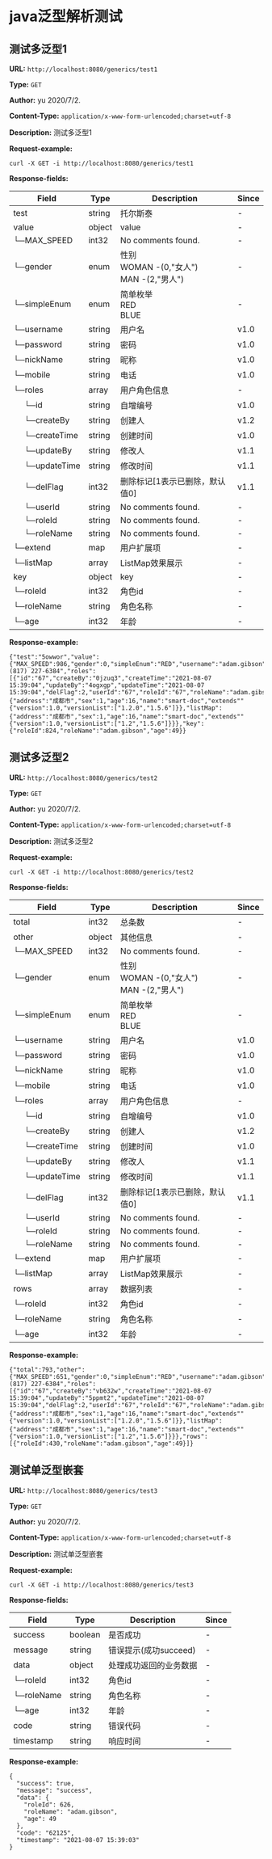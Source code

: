 
# java泛型解析测试
## 测试多泛型1
**URL:** `http://localhost:8080/generics/test1`

**Type:** `GET`

**Author:** yu 2020/7/2.

**Content-Type:** `application/x-www-form-urlencoded;charset=utf-8`

**Description:** 测试多泛型1





**Request-example:**
```
curl -X GET -i http://localhost:8080/generics/test1
```
**Response-fields:**

Field | Type|Description|Since
---|---|---|---
test|string|托尔斯泰|-
value|object|value|-
└─MAX_SPEED|int32|No comments found.|-
└─gender|enum|性别<br/>WOMAN -(0,"女人")<br/>MAN -(2,"男人")<br/>|-
└─simpleEnum|enum|简单枚举<br/>RED<br/>BLUE<br/>|-
└─username|string|用户名|v1.0
└─password|string|密码|v1.0
└─nickName|string|昵称|v1.0
└─mobile|string|电话|v1.0
└─roles|array|用户角色信息|-
&nbsp;&nbsp;&nbsp;&nbsp;&nbsp;└─id|string|自增编号|v1.0
&nbsp;&nbsp;&nbsp;&nbsp;&nbsp;└─createBy|string|创建人|v1.2
&nbsp;&nbsp;&nbsp;&nbsp;&nbsp;└─createTime|string|创建时间|v1.0
&nbsp;&nbsp;&nbsp;&nbsp;&nbsp;└─updateBy|string|修改人|v1.1
&nbsp;&nbsp;&nbsp;&nbsp;&nbsp;└─updateTime|string|修改时间|v1.1
&nbsp;&nbsp;&nbsp;&nbsp;&nbsp;└─delFlag|int32|删除标记[1表示已删除，默认值0]|v1.1
&nbsp;&nbsp;&nbsp;&nbsp;&nbsp;└─userId|string|No comments found.|-
&nbsp;&nbsp;&nbsp;&nbsp;&nbsp;└─roleId|string|No comments found.|-
&nbsp;&nbsp;&nbsp;&nbsp;&nbsp;└─roleName|string|No comments found.|-
└─extend|map|用户扩展项|-
└─listMap|array|ListMap效果展示|-
key|object|key|-
└─roleId|int32|角色id|-
└─roleName|string|角色名称|-
└─age|int32|年龄|-

**Response-example:**
```
{"test":"5owwor","value":{"MAX_SPEED":986,"gender":0,"simpleEnum":"RED","username":"adam.gibson","password":"wtkjmz","nickName":"shannon.williamson","mobile":"(817) 227-6384","roles":[{"id":"67","createBy":"0jzuq3","createTime":"2021-08-07 15:39:04","updateBy":"4ogxgp","updateTime":"2021-08-07 15:39:04","delFlag":2,"userId":"67","roleId":"67","roleName":"adam.gibson"}],"extend":{"address":"成都市","sex":1,"age":16,"name":"smart-doc","extends""{"version":1.0,"versionList":["1.2.0","1.5.6"]}},"listMap":{"address":"成都市","sex":1,"age":16,"name":"smart-doc","extends""{"version":1.0,"versionList":["1.2","1.5.6"]}}},"key":{"roleId":824,"roleName":"adam.gibson","age":49}}
```

## 测试多泛型2
**URL:** `http://localhost:8080/generics/test2`

**Type:** `GET`

**Author:** yu 2020/7/2.

**Content-Type:** `application/x-www-form-urlencoded;charset=utf-8`

**Description:** 测试多泛型2





**Request-example:**
```
curl -X GET -i http://localhost:8080/generics/test2
```
**Response-fields:**

Field | Type|Description|Since
---|---|---|---
total|int32|总条数|-
other|object|其他信息|-
└─MAX_SPEED|int32|No comments found.|-
└─gender|enum|性别<br/>WOMAN -(0,"女人")<br/>MAN -(2,"男人")<br/>|-
└─simpleEnum|enum|简单枚举<br/>RED<br/>BLUE<br/>|-
└─username|string|用户名|v1.0
└─password|string|密码|v1.0
└─nickName|string|昵称|v1.0
└─mobile|string|电话|v1.0
└─roles|array|用户角色信息|-
&nbsp;&nbsp;&nbsp;&nbsp;&nbsp;└─id|string|自增编号|v1.0
&nbsp;&nbsp;&nbsp;&nbsp;&nbsp;└─createBy|string|创建人|v1.2
&nbsp;&nbsp;&nbsp;&nbsp;&nbsp;└─createTime|string|创建时间|v1.0
&nbsp;&nbsp;&nbsp;&nbsp;&nbsp;└─updateBy|string|修改人|v1.1
&nbsp;&nbsp;&nbsp;&nbsp;&nbsp;└─updateTime|string|修改时间|v1.1
&nbsp;&nbsp;&nbsp;&nbsp;&nbsp;└─delFlag|int32|删除标记[1表示已删除，默认值0]|v1.1
&nbsp;&nbsp;&nbsp;&nbsp;&nbsp;└─userId|string|No comments found.|-
&nbsp;&nbsp;&nbsp;&nbsp;&nbsp;└─roleId|string|No comments found.|-
&nbsp;&nbsp;&nbsp;&nbsp;&nbsp;└─roleName|string|No comments found.|-
└─extend|map|用户扩展项|-
└─listMap|array|ListMap效果展示|-
rows|array|数据列表|-
└─roleId|int32|角色id|-
└─roleName|string|角色名称|-
└─age|int32|年龄|-

**Response-example:**
```
{"total":793,"other":{"MAX_SPEED":651,"gender":0,"simpleEnum":"RED","username":"adam.gibson","password":"z7aeiy","nickName":"shannon.williamson","mobile":"(817) 227-6384","roles":[{"id":"67","createBy":"vb632w","createTime":"2021-08-07 15:39:04","updateBy":"5ppmt2","updateTime":"2021-08-07 15:39:04","delFlag":2,"userId":"67","roleId":"67","roleName":"adam.gibson"}],"extend":{"address":"成都市","sex":1,"age":16,"name":"smart-doc","extends""{"version":1.0,"versionList":["1.2.0","1.5.6"]}},"listMap":{"address":"成都市","sex":1,"age":16,"name":"smart-doc","extends""{"version":1.0,"versionList":["1.2","1.5.6"]}}},"rows":[{"roleId":430,"roleName":"adam.gibson","age":49}]}
```

## 测试单泛型嵌套
**URL:** `http://localhost:8080/generics/test3`

**Type:** `GET`

**Author:** yu 2020/7/2.

**Content-Type:** `application/x-www-form-urlencoded;charset=utf-8`

**Description:** 测试单泛型嵌套





**Request-example:**
```
curl -X GET -i http://localhost:8080/generics/test3
```
**Response-fields:**

Field | Type|Description|Since
---|---|---|---
success|boolean|是否成功|-
message|string|错误提示(成功succeed)|-
data|object|处理成功返回的业务数据|-
└─roleId|int32|角色id|-
└─roleName|string|角色名称|-
└─age|int32|年龄|-
code|string|错误代码|-
timestamp|string|响应时间|-

**Response-example:**
```
{
  "success": true,
  "message": "success",
  "data": {
    "roleId": 626,
    "roleName": "adam.gibson",
    "age": 49
  },
  "code": "62125",
  "timestamp": "2021-08-07 15:39:03"
}
```

